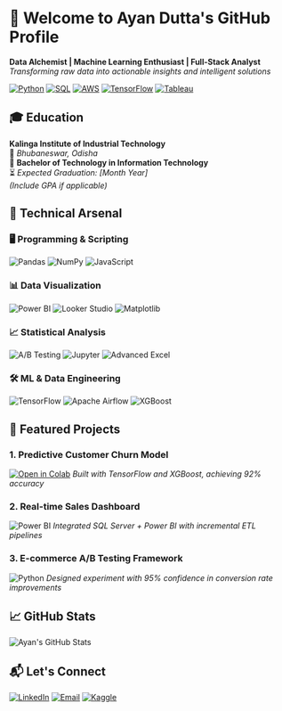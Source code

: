 # 👋 Welcome to Ayan Dutta's GitHub Profile

**Data Alchemist | Machine Learning Enthusiast | Full-Stack Analyst**  
*Transforming raw data into actionable insights and intelligent solutions*

[![Python](https://img.shields.io/badge/Python-Expert-3776AB?logo=python)](https://python.org)
[![SQL](https://img.shields.io/badge/SQL-Proficient-4479A1?logo=postgresql)](https://en.wikipedia.org/wiki/SQL)
[![AWS](https://img.shields.io/badge/AWS-Cloud-232F3E?logo=amazon-aws)](https://aws.amazon.com)
[![TensorFlow](https://img.shields.io/badge/TensorFlow-FF6F00?logo=tensorflow)](https://tensorflow.org)
[![Tableau](https://img.shields.io/badge/Tableau-Visualization-E97627?logo=tableau)](https://tableau.com)

## 🎓 Education
**Kalinga Institute of Industrial Technology**  
📍 *Bhubaneswar, Odisha*  
📜 **Bachelor of Technology in Information Technology**  
⏳ *Expected Graduation: [Month Year]*  
*(Include GPA if applicable)*

## 🔧 Technical Arsenal

### 🖥️ Programming & Scripting
<p align="left">
  <img src="https://img.shields.io/badge/Python-Pandas-150458?logo=pandas" alt="Pandas">
  <img src="https://img.shields.io/badge/NumPy-013243?logo=numpy" alt="NumPy">
  <img src="https://img.shields.io/badge/JavaScript-F7DF1E?logo=javascript" alt="JavaScript">
</p>

### 📊 Data Visualization
![Power BI](https://img.shields.io/badge/Power_BI-F2C811?logo=powerbi)
![Looker Studio](https://img.shields.io/badge/Looker_Studio-4285F4?logo=google)
![Matplotlib](https://img.shields.io/badge/Matplotlib-11557C?logo=python)

### 📈 Statistical Analysis
![A/B Testing](https://img.shields.io/badge/A/B_Testing-Expert-8A4182)
![Jupyter](https://img.shields.io/badge/Jupyter-F37626?logo=jupyter)
![Advanced Excel](https://img.shields.io/badge/Excel-Expert-217346?logo=microsoft-excel)

### 🛠️ ML & Data Engineering
![TensorFlow](https://img.shields.io/badge/TensorFlow-FF6F00?logo=tensorflow)
![Apache Airflow](https://img.shields.io/badge/Airflow-017CEE?logo=apacheairflow)
![XGBoost](https://img.shields.io/badge/XGBoost-3776AB?logo=xgboost)

## 🌟 Featured Projects

### 1. Predictive Customer Churn Model
[![Open in Colab](https://colab.research.google.com/assets/colab-badge.svg)](https://colab.research.google.com)
*Built with TensorFlow and XGBoost, achieving 92% accuracy*

### 2. Real-time Sales Dashboard
![Power BI](https://img.shields.io/badge/Power_BI-F2C811?logo=powerbi)
*Integrated SQL Server + Power BI with incremental ETL pipelines*

### 3. E-commerce A/B Testing Framework
![Python](https://img.shields.io/badge/Python-Statistical_Testing-3776AB)
*Designed experiment with 95% confidence in conversion rate improvements*

## 📈 GitHub Stats
![Ayan's GitHub Stats](https://github-readme-stats.vercel.app/api?username=yourusername&show_icons=true&theme=radical)

## 📬 Let's Connect
[![LinkedIn](https://img.shields.io/badge/LinkedIn-Connect-0A66C2?logo=linkedin)](https://linkedin.com/in/yourprofile)
[![Email](https://img.shields.io/badge/Email-Contact-D14836?logo=gmail)](mailto:your.email@example.com)
[![Kaggle](https://img.shields.io/badge/Kaggle-Profile-20BEFF?logo=kaggle)](https://kaggle.com/yourprofile)
